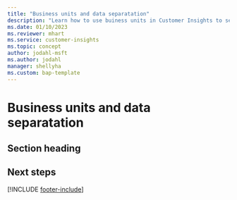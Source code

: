 ```yaml
---
title: "Business units and data separatation"
description: "Learn how to use buiness units in Customer Insights to separate data."
ms.date: 01/10/2023
ms.reviewer: mhart
ms.service: customer-insights
ms.topic: concept
author: jodahl-msft
ms.author: jodahl
manager: shellyha
ms.custom: bap-template
---
```


# Business units and data separatation

## Section heading

## Next steps

[!INCLUDE [footer-include](includes/footer-banner.md)]
